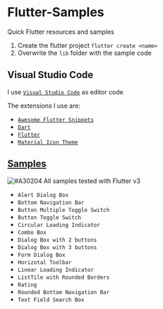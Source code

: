 # Flutter-Samples
Quick Flutter resources and samples

1. Create the flutter project `flutter create <name>`
2. Overwrite the `lib` folder with the sample code

## Visual Studio Code
I use [`Visual Studio Code`](https://code.visualstudio.com/) as editor code

The extensions I use are:
- [`Awesome Flutter Snippets`](https://marketplace.visualstudio.com/items?itemName=Nash.awesome-flutter-snippets)
- [`Dart`](https://marketplace.visualstudio.com/items?itemName=Dart-Code.dart-code)
- [`Flutter`](https://marketplace.visualstudio.com/items?itemName=Dart-Code.flutter)
- [`Material Icon Theme`](https://marketplace.visualstudio.com/items?itemName=PKief.material-icon-theme)

## [Samples](src/README.md)
![#A30204](https://via.placeholder.com/10x10/F28082/000000.png?text=+) All samples tested with Flutter v3

- `Alert Dialog Box`
- `Bottom Navigation Bar`
- `Button Multiple Toggle Switch`
- `Button Toggle Switch`
- `Circular Loading Indicator`
- `Combo Box`
- `Dialog Box with 2 buttons`
- `Dialog Box with 3 buttons`
- `Form Dialog Box`
- `Horizotal Toolbar`
- `Linear Loading Indicator`
- `ListTile with Rounded Borders`
- `Rating`
- `Rounded Bottom Navigation Bar`
- `Text Field Search Box`
